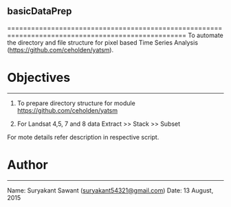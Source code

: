 ## basicDataPrep
===================================================================================================
To automate the directory and file structure for pixel based 
Time Series Analysis (https://github.com/ceholden/yatsm).


# Objectives
---------------------------------------------------------------------------------------------------
1. To prepare directory structure for module
	https://github.com/ceholden/yatsm

2. For Landsat 4,5, 7 and 8 data
	Extract >> Stack >> Subset

For mote details refer description in respective script.

# Author
---------------------------------------------------------------------------------------------------
Name: Suryakant Sawant (suryakant54321@gmail.com)
Date: 13 August, 2015

